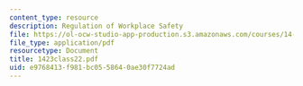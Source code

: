 ```yaml
---
content_type: resource
description: Regulation of Workplace Safety
file: https://ol-ocw-studio-app-production.s3.amazonaws.com/courses/14-23-government-regulation-of-industry-spring-2003/e9768413f981bc0558640ae30f7724ad_1423class22.pdf
file_type: application/pdf
resourcetype: Document
title: 1423class22.pdf
uid: e9768413-f981-bc05-5864-0ae30f7724ad
---
```

